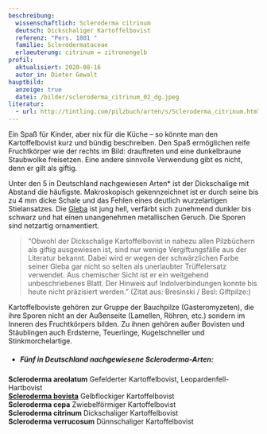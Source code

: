 ```yaml
---
beschreibung:
  wissenschaftlich: Scleroderma citrinum
  deutsch: Dickschaliger Kartoffelbovist
  referenz: "Pers. 1801 "
  familie: Sclerodermataceae
  erlaeuterung: citrinum = zitronengelb
profil:
  aktualisiert: 2020-08-16
  autor_in: Dieter Gewalt
hauptbild:
  anzeige: true
  datei: /bilder/scleroderma_citrinum_02_dg.jpeg
literatur:
  - url: http://tintling.com/pilzbuch/arten/s/Scleroderma_citrinum.html
---
```

Ein Spaß für Kinder, aber nix für die Küche – so könnte man den Kartoffelbovist kurz und bündig beschreiben. Den Spaß ermöglichen reife Fruchtkörper wie der rechts im Bild: drauftreten und eine dunkelbraune Staubwolke freisetzen. Eine andere sinnvolle Verwendung gibt es nicht, denn er gilt als giftig.

Unter den 5 in Deutschland nachgewiesen Arten* ist der Dickschalige mit Abstand die häufigste. Makroskopisch gekennzeichnet ist er durch seine bis zu 4 mm dicke Schale und das Fehlen eines deutlich wurzelartigen Stielansatzes. Die [Gleba](Gleba "Glossar") ist jung hell, verfärbt sich zunehmend dunkler bis schwarz und hat einen unangenehmen metallischen Geruch. Die Sporen sind netzartig ornamentiert.

> “Obwohl der Dickschalige Kartoffelbovist in nahezu allen Pilzbüchern als giftig ausgewiesen ist, sind nur wenige Vergiftungsfälle aus der Literatur bekannt. Dabei wird er wegen der schwärzlichen Farbe seiner Gleba gar nicht so selten als unerlaubter Trüffelersatz verwendet. Aus chemischer Sicht ist er ein weitgehend unbeschriebenes Blatt. Der Hinweis auf Indolverbindungen konnte bis heute nicht präzisiert werden.” (Zitat aus: Bresinski / Besl: Giftpilze:)

Kartoffelboviste gehören zur Gruppe der Bauchpilze (Gasteromyzeten), die ihre Sporen nicht an der Außenseite (Lamellen, Röhren, etc.) sondern im Inneren des Fruchtkörpers bilden. Zu ihnen gehören außer Bovisten und Stäublingen auch Erdsterne, Teuerlinge, Kugelschneller und Stinkmorchelartige.

* ##### Fünf in Deutschland nachgewiesene Scleroderma-Arten:

**Scleroderma areolatum** Gefelderter Kartoffelbovist, Leopardenfell-Hartbovist\
**[Scleroderma bovista](/pilze/scleroderma-bovista-netzsporiger-kartoffelbovist)** Gelbflockiger Kartoffelbovist\
**Scleroderma cepa** Zwiebelförmiger Kartoffelbovist\
**Scleroderma citrinum** Dickschaliger Kartoffelbovist\
**Scleroderma verrucosum** Dünnschaliger Kartoffelbovist